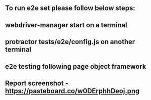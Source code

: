 To run e2e set please follow below steps:
------------------------------------------------
webdriver-manager start on a terminal
------------------------------------------------
protractor tests/e2e/config.js on another terminal
------------------------------------------------
e2e testing following page object framework
------------------------------------------------
Report screenshot - https://pasteboard.co/w0DErphhDeoj.png
------------------------------------------------
